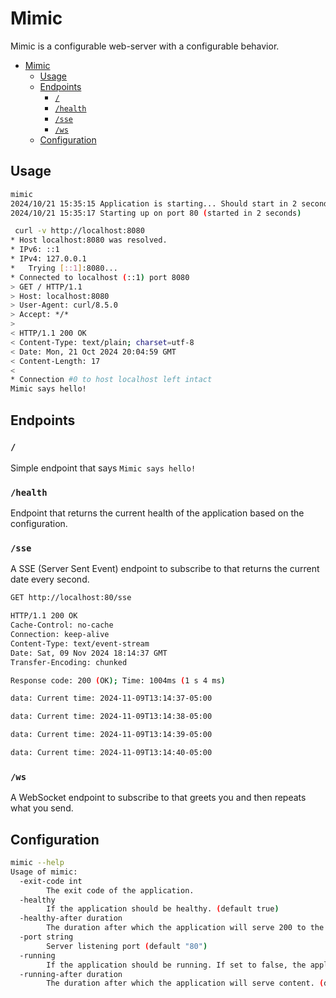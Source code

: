 # Mimic

Mimic is a configurable web-server with a configurable behavior.

<!-- TOC -->
* [Mimic](#mimic)
  * [Usage](#usage)
  * [Endpoints](#endpoints)
    * [`/`](#)
    * [`/health`](#health)
    * [`/sse`](#sse)
    * [`/ws`](#ws)
  * [Configuration](#configuration)
<!-- TOC -->

## Usage

```bash
mimic
2024/10/21 15:35:15 Application is starting... Should start in 2 seconds.
2024/10/21 15:35:17 Starting up on port 80 (started in 2 seconds)
```

```bash
 curl -v http://localhost:8080
* Host localhost:8080 was resolved.
* IPv6: ::1
* IPv4: 127.0.0.1
*   Trying [::1]:8080...
* Connected to localhost (::1) port 8080
> GET / HTTP/1.1
> Host: localhost:8080
> User-Agent: curl/8.5.0
> Accept: */*
> 
< HTTP/1.1 200 OK
< Content-Type: text/plain; charset=utf-8
< Date: Mon, 21 Oct 2024 20:04:59 GMT
< Content-Length: 17
<
* Connection #0 to host localhost left intact
Mimic says hello!
```

## Endpoints

### `/`

Simple endpoint that says `Mimic says hello!`

### `/health`

Endpoint that returns the current health of the application based on the configuration.

### `/sse`

A SSE (Server Sent Event) endpoint to subscribe to that returns the current date every second.

```bash
GET http://localhost:80/sse

HTTP/1.1 200 OK
Cache-Control: no-cache
Connection: keep-alive
Content-Type: text/event-stream
Date: Sat, 09 Nov 2024 18:14:37 GMT
Transfer-Encoding: chunked

Response code: 200 (OK); Time: 1004ms (1 s 4 ms)

data: Current time: 2024-11-09T13:14:37-05:00

data: Current time: 2024-11-09T13:14:38-05:00

data: Current time: 2024-11-09T13:14:39-05:00

data: Current time: 2024-11-09T13:14:40-05:00
```

### `/ws`

A WebSocket endpoint to subscribe to that greets you and then repeats what you send.

## Configuration

```bash
mimic --help
Usage of mimic:
  -exit-code int
        The exit code of the application.
  -healthy
        If the application should be healthy. (default true)
  -healthy-after duration
        The duration after which the application will serve 200 to the /health endpoint. (default 10s)
  -port string
        Server listening port (default "80")
  -running
        If the application should be running. If set to false, the application will exit. (default true)
  -running-after duration
        The duration after which the application will serve content. (default 2s)
```
